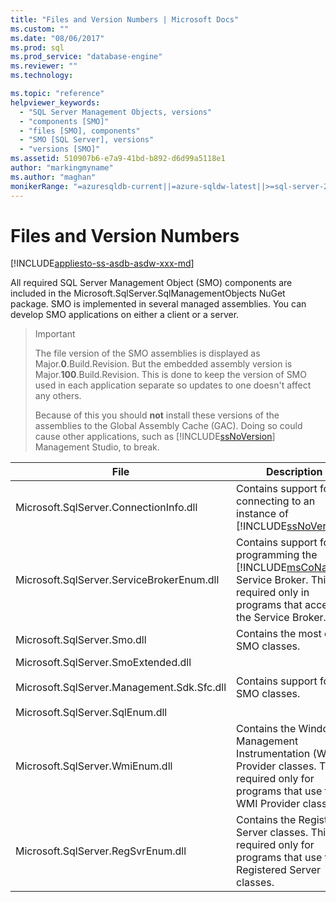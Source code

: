 ```yaml
---
title: "Files and Version Numbers | Microsoft Docs"
ms.custom: ""
ms.date: "08/06/2017"
ms.prod: sql
ms.prod_service: "database-engine"
ms.reviewer: ""
ms.technology: 

ms.topic: "reference"
helpviewer_keywords: 
  - "SQL Server Management Objects, versions"
  - "components [SMO]"
  - "files [SMO], components"
  - "SMO [SQL Server], versions"
  - "versions [SMO]"
ms.assetid: 510907b6-e7a9-41bd-b892-d6d99a5118e1
author: "markingmyname"
ms.author: "maghan"
monikerRange: "=azuresqldb-current||=azure-sqldw-latest||>=sql-server-2016||=sqlallproducts-allversions||>=sql-server-linux-2017||=azuresqldb-mi-current"
---
```

# Files and Version Numbers
[!INCLUDE[appliesto-ss-asdb-asdw-xxx-md](../../includes/appliesto-ss-asdb-asdw-xxx-md.md)]

  All required SQL Server Management Object (SMO) components are included in the Microsoft.SqlServer.SqlManagementObjects NuGet package. SMO is implemented in several managed assemblies. You can develop SMO applications on either a client or a server.  

> > [!Important]
> > The file version of the SMO assemblies is displayed as Major.**0**.Build.Revision. But the embedded assembly version is Major.**100**.Build.Revision. This is done to keep the version of SMO used in each application separate so updates to one doesn't affect any others.
> > 
> > Because of this you should **not** install these versions of the assemblies to the Global Assembly Cache (GAC). Doing so could cause other applications, such as [!INCLUDE[ssNoVersion](../../includes/ssnoversion-md.md)] Management Studio, to break. 
  
|File|Description|  
|-----------|-----------------|  
|Microsoft.SqlServer.ConnectionInfo.dll|Contains support for connecting to an instance of [!INCLUDE[ssNoVersion](../../includes/ssnoversion-md.md)].|  
|Microsoft.SqlServer.ServiceBrokerEnum.dll|Contains support for programming the [!INCLUDE[msCoName](../../includes/msconame-md.md)] Service Broker. This is required only in programs that access the Service Broker.|  
|Microsoft.SqlServer.Smo.dll|Contains the most of the SMO classes.|  
|Microsoft.SqlServer.SmoExtended.dll<br /><br /> Microsoft.SqlServer.Management.Sdk.Sfc.dll<br /><br /> Microsoft.SqlServer.SqlEnum.dll|Contains support for the SMO classes.|  
|Microsoft.SqlServer.WmiEnum.dll|Contains the Windows Management Instrumentation (WMI) Provider classes. This is required only for programs that use the WMI Provider classes.|  
|Microsoft.SqlServer.RegSvrEnum.dll|Contains the Registered Server classes. This is required only for programs that use the Registered Server classes.|  
  
  
